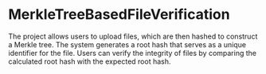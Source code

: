 ﻿# MerkleTreeBasedFileVerification
The project allows users to upload files, which are then hashed to construct a Merkle tree. The system generates a root hash that serves as a unique identifier for the file. Users can verify the integrity of files by comparing the calculated root hash with the expected root hash.
